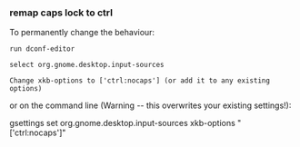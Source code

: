 ### remap caps lock to ctrl

To permanently change the behaviour:

    run dconf-editor

    select org.gnome.desktop.input-sources

    Change xkb-options to ['ctrl:nocaps'] (or add it to any existing options)

or on the command line (Warning -- this overwrites your existing settings!):

gsettings set org.gnome.desktop.input-sources xkb-options "['ctrl:nocaps']"



